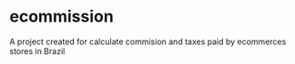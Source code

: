 # ecommission
A project created for calculate commision and taxes paid by ecommerces stores in Brazil
